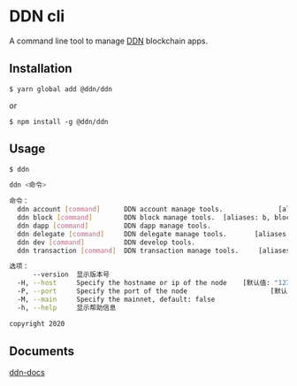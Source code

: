 # DDN cli

A command line tool to manage [DDN](https://github.com/ddnlink) blockchain apps.

## Installation

```
$ yarn global add @ddn/ddn
```

or

```
$ npm install -g @ddn/ddn
```

## Usage

```bash
$ ddn

ddn <命令>

命令：
  ddn account [command]      DDN account manage tools.              [aliases: a]
  ddn block [command]        DDN block manage tools.  [aliases: b, block, chain]
  ddn dapp [command]         DDN dapp manage tools.
  ddn delegate [command]     DDN delegate manage tools.       [aliases: d, peer]
  ddn dev [command]          DDN develop tools.
  ddn transaction [command]  DDN transaction manage tools.     [aliases: t, trs]

选项：
      --version  显示版本号                                               [布尔]
  -H, --host     Specify the hostname or ip of the node    [默认值: "127.0.0.1"]
  -P, --port     Specify the port of the node                     [默认值: 8001]
  -M, --main     Specify the mainnet, default: false
  -h, --help     显示帮助信息                                             [布尔]

copyright 2020
```

## Documents

[ddn-docs](http://docs.ddn.net/guide/ddn-cli)
